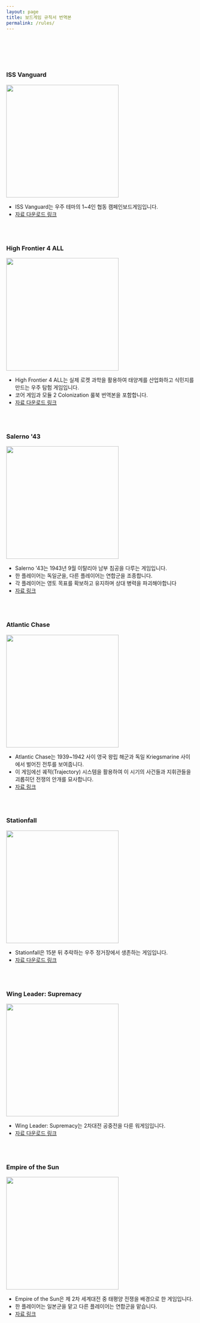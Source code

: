 ```yaml
---
layout: page
title: 보드게임 규칙서 번역본
permalink: /rules/
---
```


<br/><br/><br/><br/>

### ISS Vanguard

<img src="/photo/issvan.png" width="300">

- ISS Vanguard는 우주 테마의 1~4인 협동 캠페인보드게임입니다.
- [자료 다운로드 링크](https://drive.google.com/file/d/1qQu4gLK4YsdcWPtlxQjmap2RRrk6bU6m/view?usp=sharing)

<br/><br/>

### High Frontier 4 ALL

<img src="/photo/hf4.png" width="300">

- High Frontier 4 ALL는 실제 로켓 과학을 활용하여 태양계를 산업화하고 식민지를 만드는 우주 탐험 게임입니다.
- 코어 게임과 모듈 2 Colonization 룰북 번역본을 포함합니다.
- [자료 다운로드 링크](https://drive.google.com/drive/folders/1xJtoP6ju97gzZWQkz2s9WGAr8K3M2PsC?usp=sharing)

<br/><br/>

### Salerno '43

<img src="/photo/s43.png" width="300">

- Salerno '43는 1943년 9월 이탈리아 남부 침공을 다루는 게임입니다.
- 한 플레이어는 독일군을, 다른 플레이어는 연합군을 조종합니다.
- 각 플레이어는 영토 목표를 확보하고 유지하며 상대 병력을 파괴해야합니다
- [자료 링크](https://daso-bgg.notion.site/Salerno-43-18170e53e083491abc156b4ceb8d2b57?pvs=4)

<br/><br/>

### Atlantic Chase

<img src="/photo/ac.png" width="300">

- Atlantic Chase는 1939~1942 사이 영국 왕립 해군과 독일 Kriegsmarine 사이에서 벌어진 전투를 보여줍니다.
- 이 게임에선 궤적(Trajectory) 시스템을 활용하여 이 시기의 사건들과 지휘관들을 괴롭히던 전쟁의 안개를 묘사합니다.
- [자료 링크](https://daso-bgg.notion.site/Atlantic-Chase-79cfc902e84a430ebcd3bc9de6d2ad99?pvs=4)

<br/><br/>

### Stationfall

<img src="/photo/sf.jpeg" width="300">

- Stationfall은 15분 뒤 추락하는 우주 정거장에서 생존하는 게임입니다.
- [자료 다운로드 링크](https://drive.google.com/drive/folders/16SjdC65f4TaJbEfaAH8mjlowXW_GsS1f?usp=sharing)

<br/><br/>

### Wing Leader: Supremacy

<img src="/photo/wl.jpeg" width="300">

- Wing Leader: Supremacy는 2차대전 공중전을 다룬 워게임입니다.
- [자료 다운로드 링크](https://drive.google.com/file/d/1A5AOQ15DOWB_RSCxVA98qAA4ul8Tptx1/view?usp=sharing)

<br/><br/>

### Empire of the Sun

<img src="/photo/eots.png" width="300">

- Empire of the Sun은 제 2차 세계대전 중 태평양 전쟁을 배경으로 한 게임입니다.
- 한 플레이어는 일본군을 맡고 다른 플레이어는 연합군을 맡습니다.
- [자료 링크](https://daso-bgg.notion.site/Empire-of-the-Sun-d060553a00ff45a79e434279a33d0404?pvs=4)

<br/><br/>

